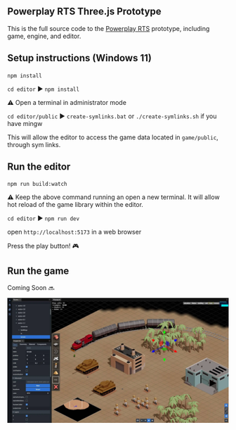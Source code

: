 ## Powerplay RTS Three.js Prototype

This is the full source code to the <a href="https://powerplayrts.com" target="_blank">Powerplay RTS</a> prototype, including game, engine, and editor.

## Setup instructions (Windows 11)

`npm install`

`cd editor` ▶️ `npm install`

:warning: Open a terminal in administrator mode

`cd editor/public` ▶️ `create-symlinks.bat` or `./create-symlinks.sh` if you have mingw

This will allow the editor to access the game data located in `game/public`, through sym links.

## Run the editor

`npm run build:watch`

:warning: Keep the above command running an open a new terminal. It will allow hot reload of the game library within the editor.

`cd editor` ▶️ `npm run dev`

open `http://localhost:5173` in a web browser

Press the play button! 🎮

## Run the game

Coming Soon 🔜

![Thumbnail](/powerplay-threejs.webp)
